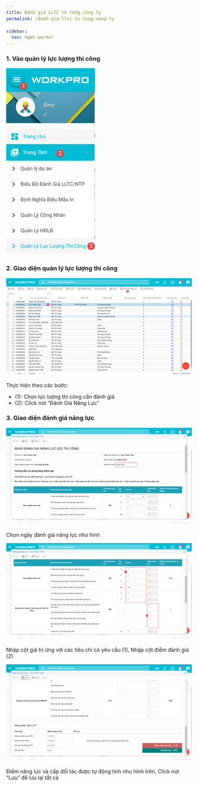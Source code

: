 ```yaml
---
title: Đánh giá LLTC từ tổng công ty
permalink: /danh-gia-lltc-tu-tong-cong-ty

sidebar:
  nav: mgmt-worker
---
```

### **1. Vào quản lý lực lượng thi công**

![](assets\LLTCRate\LLTC_Rate_010.png)

### **2. Giao diện quản lý lực lượng thi công**

![](assets\LLTCRate\LLTC_Rate_014.png)

Thực hiện theo các bước:

* (1): Chọn lực lượng thi công cần đánh giá
* (2): Click nút “Đánh Giá Năng Lực”

### **3. Giao diện đánh giá năng lực**

![](assets\LLTCRate\LLTC_Rate_011.png)

Chọn ngày đánh giá năng lực như hình

![](assets\LLTCRate\LLTC_Rate_012.png)

Nhập cột giá trị ứng với các tiêu chí có yêu cầu (1), Nhập cột điểm đánh giá (2)

![](assets\LLTCRate\LLTC_Rate_013.png)

Điểm năng lực và cấp đối tác được tự động tính như hình trên, Click nút “Lưu” để lưu lại tất cả